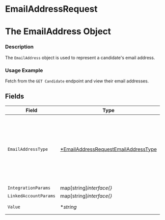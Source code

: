 # EmailAddressRequest

# The EmailAddress Object
### Description
The `EmailAddress` object is used to represent a candidate's email address.
### Usage Example
Fetch from the `GET Candidate` endpoint and view their email addresses.


## Fields

| Field                                                                                              | Type                                                                                               | Required                                                                                           | Description                                                                                        | Example                                                                                            |
| -------------------------------------------------------------------------------------------------- | -------------------------------------------------------------------------------------------------- | -------------------------------------------------------------------------------------------------- | -------------------------------------------------------------------------------------------------- | -------------------------------------------------------------------------------------------------- |
| `EmailAddressType`                                                                                 | [*EmailAddressRequestEmailAddressType](../../models/shared/emailaddressrequestemailaddresstype.md) | :heavy_minus_sign:                                                                                 | The type of email address.<br/><br/>* `PERSONAL` - PERSONAL<br/>* `WORK` - WORK<br/>* `OTHER` - OTHER | PERSONAL                                                                                           |
| `IntegrationParams`                                                                                | map[string]*interface{}*                                                                           | :heavy_minus_sign:                                                                                 | N/A                                                                                                | [object Object]                                                                                    |
| `LinkedAccountParams`                                                                              | map[string]*interface{}*                                                                           | :heavy_minus_sign:                                                                                 | N/A                                                                                                | [object Object]                                                                                    |
| `Value`                                                                                            | **string*                                                                                          | :heavy_minus_sign:                                                                                 | The email address.                                                                                 | merge_is_hiring@merge.dev                                                                          |